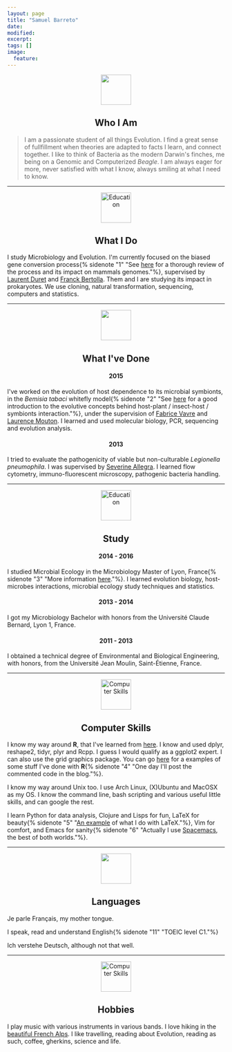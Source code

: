 ```yaml
---
layout: page
title: "Samuel Barreto"
date: 
modified:
excerpt:
tags: []
image:
  feature:
---
```

<p align="center">
<img src="{{ site.url }}/images/CV/person.png" width="70" height="70">
</p>
<h2 align="center">Who I Am</h2>

> I am a passionate student of all things Evolution. I find a great sense of
> fullfillment when theories are adapted to facts I learn, and connect together.
> I like to think of Bacteria as the modern Darwin's finches, me being on a
> Genomic and Computerized _Beagle_. I am always eager for more, never satisfied
> with what I know, always smiling at what I need to know.

-------------------------------------------------------------------------------


<p align="center">
<img src="{{ site.url }}/images/CV/microscope.png" alt="Education" width="70" height="70">
</p>
<h2 align="center">What I Do</h2>

I study Microbiology and Evolution. I'm currently focused on the biased gene
conversion process{% sidenote "1" "See [here](http://www.ncbi.nlm.nih.gov/pubmed/19630562) for a thorough review of the process and its impact on mammals genomes."%}, supervised by
[Laurent Duret](https://lbbe.univ-lyon1.fr/-Duret-Laurent-.html) and
[Franck Bertolla](http://www.researchgate.net/profile/Franck_Bertolla). Them and
I are studying its impact in prokaryotes. We use cloning, natural
transformation, sequencing, computers and statistics.

-------------------------------------------------------------------------------

<p align="center">
<img src="{{ site.url }}/images/CV/toolbox.png" width="70" height="70">
</p>
<h2 align="center">What I've Done</h2>

<h4 align="center">2015</h4>

I've worked on the evolution of host dependence to its microbial symbionts, in
the *Bemisia tabaci* whitefly model{% sidenote "2" "See [here](http://www.ncbi.nlm.nih.gov/pubmed/19230673) for a good introduction to the evolutive concepts behind host-plant / insect-host / symbionts interaction."%},
under the supervision of
[Fabrice Vavre](https://lbbe.univ-lyon1.fr/-Vavre-Fabrice-.html) and
[Laurence Mouton](https://lbbe.univ-lyon1.fr/-Mouton-Laurence-.html). I learned
and used molecular biology, PCR, sequencing and evolution analysis. 

<h4 align="center">2013</h4>

I tried to evaluate the pathogenicity of viable but non-culturable *Legionella
pneumophila*. I was supervised by
[Severine Allegra](http://portail.univ-st-etienne.fr/bienvenue/utilitaires/mme-allegra-severine-56254.kjsp).
I learned flow cytometry, immuno-fluorescent microscopy, pathogenic bacteria
handling. 

-------------------------------------------------------------------------------

<p align="center">
<img src="{{ site.url }}/images/CV/study2.png" alt="Education" width="70" height="70">
</p>
<h2 align="center">Study</h2>

<h4 align="center">2014 - 2016</h4>

I studied Microbial Ecology in the Microbiology Master of Lyon, France{% sidenote "3" "More information [here](http://master-me.univ-lyon1.fr/)."%}.
I learned evolution biology, host-microbes interactions, microbial ecology study
techniques and statistics. 

<h4 align="center">2013 - 2014</h4>

I got my Microbiology Bachelor with honors from the Université Claude Bernard,
Lyon 1, France.

<h4 align="center">2011 - 2013</h4>

I obtained a technical degree of Environmental and Biological Engineering, with
honors, from the Université Jean Moulin, Saint-Étienne, France.

-------------------------------------------------------------------------------

<p align="center">
<img src="{{ site.url }}/images/CV/computer2.png" alt="Computer Skills" width="70" height="70">
</p>
<h2 align="center">Computer Skills</h2>

I know my way around **R**, that I've learned from
[here](https://www.coursera.org/specializations/jhudatascience). I know and used
dplyr, reshape2, tidyr, plyr and Rcpp. I guess I would qualify as a ggplot2
expert. I can also use the grid graphics package. You can go
[here](https://www.dropbox.com/sh/pubta5p96hbznp6/AAClumumR0HM8JuXaDOAJ9Vea?dl=0)
for a examples of some stuff I've done with **R**{% sidenote "4" "One day I'll post the commented code in the blog."%}.

I know my way around Unix too. I use Arch Linux, (X)Ubuntu and MacOSX as my OS.
I know the command line, bash scripting and various useful little skills, and
can google the rest. 

I learn Python for data analysis, Clojure and Lisps for fun, LaTeX for beauty{% sidenote "5" "[An example](https://www.dropbox.com/s/5obbvrbudd06tbo/notes.pdf?dl=0) of what I do with LaTeX."%},
Vim for comfort, and Emacs for sanity{% sidenote "6" "Actually I use [Spacemacs](https://github.com/syl20bnr/spacemacs), the best of both worlds."%}. 

-------------------------------------------------------------------------------

<p align="center">
<img src="{{ site.url }}/images/CV/talk.png" width="70" height="70">
</p>
<h2 align="center">Languages</h2>

Je parle Français, my mother tongue.

I speak, read and understand English{% sidenote "11" "TOEIC level C1."%}

Ich verstehe Deutsch, although not that well. 


-------------------------------------------------------------------------------

<p align="center">
<img src="{{ site.url }}/images/CV/music.png" alt="Computer Skills" width="70" height="70">
</p>
<h2 align="center">Hobbies</h2>

I play music with various instruments in various bands. I love hiking in the
[beautiful French Alps](http://medias.valdallos.com/images/info_pages/multitailles/800x600_lac-d-allos-2385.jpg).
I like travelling, reading about Evolution, reading as such, coffee, gherkins,
science and life.
